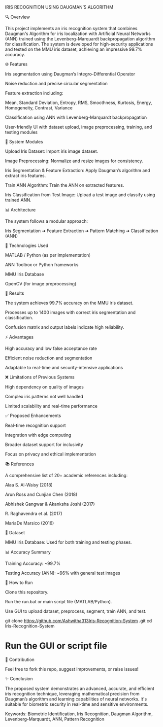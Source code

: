 IRIS RECOGNITION USING DAUGMAN’S ALGORITHM 

🔍 Overview

This project implements an iris recognition system that combines Daugman's Algorithm for iris localization with Artificial Neural Networks (ANN) trained using the Levenberg-Marquardt backpropagation algorithm for classification. The system is developed for high-security applications and tested on the MMU iris dataset, achieving an impressive 99.7% accuracy.

🌐 Features

Iris segmentation using Daugman’s Integro-Differential Operator

Noise reduction and precise circular segmentation

Feature extraction including:

Mean, Standard Deviation, Entropy, RMS, Smoothness, Kurtosis, Energy, Homogeneity, Contrast, Variance

Classification using ANN with Levenberg-Marquardt backpropagation

User-friendly UI with dataset upload, image preprocessing, training, and testing modules

🔖 System Modules

Upload Iris Dataset: Import iris image dataset.

Image Preprocessing: Normalize and resize images for consistency.

Iris Segmentation & Feature Extraction: Apply Daugman’s algorithm and extract iris features.

Train ANN Algorithm: Train the ANN on extracted features.

Iris Classification from Test Image: Upload a test image and classify using trained ANN.

📊 Architecture

The system follows a modular approach:

Iris Segmentation ➔ Feature Extraction ➔ Pattern Matching ➔ Classification (ANN)

🔌 Technologies Used

MATLAB / Python (as per implementation)

ANN Toolbox or Python frameworks

MMU Iris Database

OpenCV (for image preprocessing)

🎯 Results

The system achieves 99.7% accuracy on the MMU iris dataset.

Processes up to 1400 images with correct iris segmentation and classification.

Confusion matrix and output labels indicate high reliability.

⚡ Advantages

High accuracy and low false acceptance rate

Efficient noise reduction and segmentation

Adaptable to real-time and security-intensive applications

❌ Limitations of Previous Systems

High dependency on quality of images

Complex iris patterns not well handled

Limited scalability and real-time performance

✅ Proposed Enhancements

Real-time recognition support

Integration with edge computing

Broader dataset support for inclusivity

Focus on privacy and ethical implementation

📚 References

A comprehensive list of 20+ academic references including:

Alaa S. Al-Waisy (2018)

Arun Ross and Cunjian Chen (2018)

Abhishek Gangwar & Akanksha Joshi (2017)

R. Raghavendra et al. (2017)

MariaDe Marsico (2016)

📁 Dataset

MMU Iris Database: Used for both training and testing phases.

📊 Accuracy Summary

Training Accuracy: ~99.7%

Testing Accuracy (ANN): ~96% with general test images

🚀 How to Run

Clone this repository.

Run the run.bat or main script file (MATLAB/Python).

Use GUI to upload dataset, preprocess, segment, train ANN, and test.

git clone https://github.com/Ashwitha313Iris-Recognition-System
.git
cd Iris-Recognition-System

# Run the GUI or script file

💪 Contribution

Feel free to fork this repo, suggest improvements, or raise issues!

✨ Conclusion

The proposed system demonstrates an advanced, accurate, and efficient iris recognition technique, leveraging mathematical precision from Daugman’s algorithm and learning capabilities of neural networks. It's suitable for biometric security in real-time and sensitive environments.

Keywords: Biometric Identification, Iris Recognition, Daugman Algorithm, Levenberg-Marquardt, ANN, Pattern Recognition

